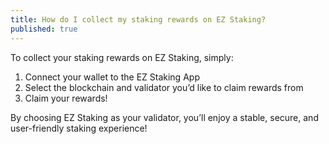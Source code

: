 ```yaml
---
title: How do I collect my staking rewards on EZ Staking?
published: true
---
```


To collect your staking rewards on EZ Staking, simply:

1. Connect your wallet to the EZ Staking App
2. Select the blockchain and validator you’d like to claim rewards from
3. Claim your rewards!

By choosing EZ Staking as your validator, you’ll enjoy a stable, secure, and user-friendly staking experience!

